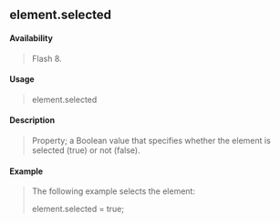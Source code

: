 ## element.selected

#### Availability

> Flash 8.

#### Usage

> element.selected

#### Description

> Property; a Boolean value that specifies whether the element is selected (true) or not (false).

#### Example

> The following example selects the element:
>
> element.selected = true;
